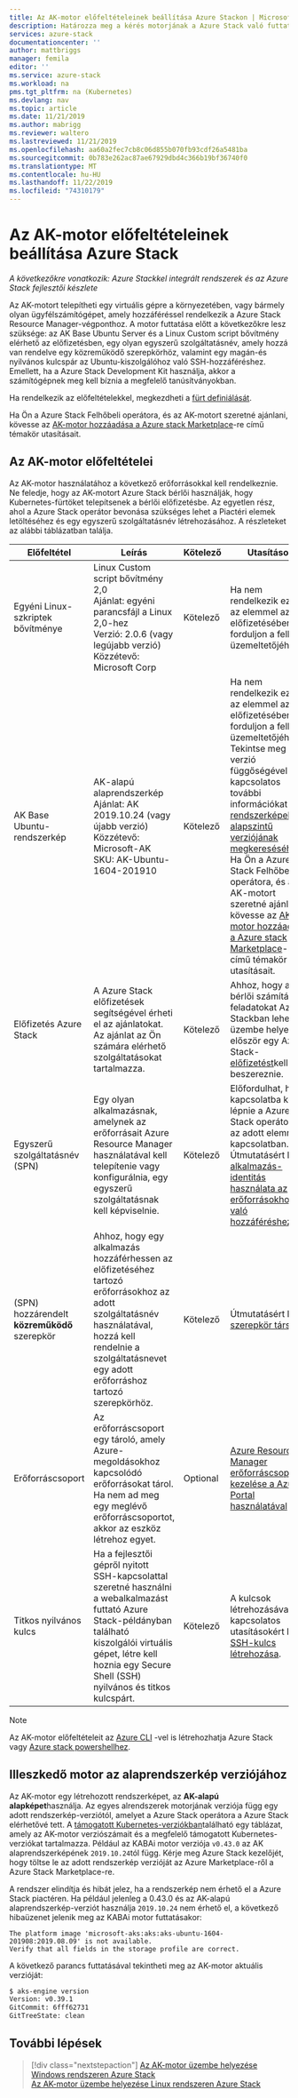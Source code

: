 ```yaml
---
title: Az AK-motor előfeltételeinek beállítása Azure Stackon | Microsoft Docs
description: Határozza meg a kérés motorjának a Azure Stack való futtatásának követelményeit.
services: azure-stack
documentationcenter: ''
author: mattbriggs
manager: femila
editor: ''
ms.service: azure-stack
ms.workload: na
pms.tgt_pltfrm: na (Kubernetes)
ms.devlang: nav
ms.topic: article
ms.date: 11/21/2019
ms.author: mabrigg
ms.reviewer: waltero
ms.lastreviewed: 11/21/2019
ms.openlocfilehash: aa60a2fec7cb8c06d855b070fb93cdf26a5481ba
ms.sourcegitcommit: 0b783e262ac87ae67929dbd4c366b19bf36740f0
ms.translationtype: MT
ms.contentlocale: hu-HU
ms.lasthandoff: 11/22/2019
ms.locfileid: "74310179"
---
```

# <a name="set-up-the-prerequisites-for-the-aks-engine-on-azure-stack"></a>Az AK-motor előfeltételeinek beállítása Azure Stack

*A következőkre vonatkozik: Azure Stackkel integrált rendszerek és az Azure Stack fejlesztői készlete*

Az AK-motort telepítheti egy virtuális gépre a környezetében, vagy bármely olyan ügyfélszámítógépet, amely hozzáféréssel rendelkezik a Azure Stack Resource Manager-végponthoz. A motor futtatása előtt a következőkre lesz szüksége: az AK Base Ubuntu Server és a Linux Custom script bővítmény elérhető az előfizetésben, egy olyan egyszerű szolgáltatásnév, amely hozzá van rendelve egy közreműködő szerepkörhöz, valamint egy magán-és nyilvános kulcspár az Ubuntu-kiszolgálóhoz való SSH-hozzáféréshez. Emellett, ha a Azure Stack Development Kit használja, akkor a számítógépnek meg kell bíznia a megfelelő tanúsítványokban.

Ha rendelkezik az előfeltételekkel, megkezdheti a [fürt definiálását](azure-stack-kubernetes-aks-engine-deploy-cluster.md).

Ha Ön a Azure Stack Felhőbeli operátora, és az AK-motort szeretné ajánlani, kövesse az [AK-motor hozzáadása a Azure stack Marketplace](../operator/azure-stack-aks-engine.md)-re című témakör utasításait.

## <a name="prerequisites-for-the-aks-engine"></a>Az AK-motor előfeltételei

Az AK-motor használatához a következő erőforrásokkal kell rendelkeznie. Ne feledje, hogy az AK-motort Azure Stack bérlői használják, hogy Kubernetes-fürtöket telepítsenek a bérlői előfizetésbe. Az egyetlen rész, ahol a Azure Stack operátor bevonása szükséges lehet a Piactéri elemek letöltéséhez és egy egyszerű szolgáltatásnév létrehozásához. A részleteket az alábbi táblázatban találja.

| Előfeltétel | Leírás | Kötelező | Utasítások |
| --- | --- | --- | --- |
| Egyéni Linux-szkriptek bővítménye | Linux Custom script bővítmény 2,0<br>Ajánlat: egyéni parancsfájl a Linux 2,0-hez<br>Verzió: 2.0.6 (vagy legújabb verzió)<br>Közzétevő: Microsoft Corp | Kötelező | Ha nem rendelkezik ezzel az elemmel az előfizetésében, forduljon a felhő üzemeltetőjéhez. |
| AK Base Ubuntu-rendszerkép | AK-alapú alaprendszerkép<br>Ajánlat: AK<br> 2019.10.24 (vagy újabb verzió)<br>Közzétevő: Microsoft-AK<br>SKU: AK-Ubuntu-1604-201910 | Kötelező | Ha nem rendelkezik ezzel az elemmel az előfizetésében, forduljon a felhő üzemeltetőjéhez. Tekintse meg a verzió függőségével kapcsolatos további információkat a [rendszerképek alapszintű verziójának megkereséséhez](#matching-engine-to-base-image-version).<br> Ha Ön a Azure Stack Felhőbeli operátora, és az AK-motort szeretné ajánlani, kövesse az [AK-motor hozzáadása a Azure stack Marketplace](../operator/azure-stack-aks-engine.md)-re című témakör utasításait. |
| Előfizetés Azure Stack | A Azure Stack előfizetések segítségével érheti el az ajánlatokat. Az ajánlat az Ön számára elérhető szolgáltatásokat tartalmazza. | Kötelező | Ahhoz, hogy a bérlői számítási feladatokat Azure Stackban lehessen üzembe helyezni, először egy Azure Stack- [előfizetést](https://docs.microsoft.com/azure-stack/user/azure-stack-subscribe-services)kell beszereznie. |
| Egyszerű szolgáltatásnév (SPN) |  Egy olyan alkalmazásnak, amelynek az erőforrásait Azure Resource Manager használatával kell telepítenie vagy konfigurálnia, egy egyszerű szolgáltatásnak kell képviselnie. | Kötelező | Előfordulhat, hogy kapcsolatba kell lépnie a Azure Stack operátorral az adott elemmel kapcsolatban.  Útmutatásért lásd: [alkalmazás-identitás használata az erőforrásokhoz való hozzáféréshez](https://docs.microsoft.com/azure-stack/operator/azure-stack-create-service-principals) |
| (SPN) hozzárendelt **közreműködő** szerepkör | Ahhoz, hogy egy alkalmazás hozzáférhessen az előfizetéséhez tartozó erőforrásokhoz az adott szolgáltatásnév használatával, hozzá kell rendelnie a szolgáltatásnevet egy adott erőforráshoz tartozó szerepkörhöz. | Kötelező | Útmutatásért lásd: [szerepkör társítása](https://docs.microsoft.com/azure-stack/operator/azure-stack-create-service-principals#assign-a-role) |
| Erőforráscsoport | Az erőforráscsoport egy tároló, amely Azure-megoldásokhoz kapcsolódó erőforrásokat tárol. Ha nem ad meg egy meglévő erőforráscsoportot, akkor az eszköz létrehoz egyet. | Optional | [Azure Resource Manager erőforráscsoportok kezelése a Azure Portal használatával](https://docs.microsoft.com/azure/azure-resource-manager/manage-resource-groups-portal) |
| Titkos nyilvános kulcs | Ha a fejlesztői gépről nyitott SSH-kapcsolattal szeretné használni a webalkalmazást futtató Azure Stack-példányban található kiszolgálói virtuális gépet, létre kell hoznia egy Secure Shell (SSH) nyilvános és titkos kulcspárt. | Kötelező | A kulcsok létrehozásával kapcsolatos utasításokért lásd: [SSH-kulcs létrehozása](https://docs.microsoft.com/azure-stack/user/azure-stack-dev-start-howto-ssh-public-key).|

> [!Note]  
> Az AK-motor előfeltételeit az [Azure CLI](https://docs.microsoft.com/azure-stack/user/azure-stack-version-profiles-azurecli2) -vel is létrehozhatja Azure Stack vagy [Azure stack powershellhez](https://docs.microsoft.com/azure-stack/operator/azure-stack-powershell-install).

## <a name="matching-engine-to-base-image-version"></a>Illeszkedő motor az alaprendszerkép verziójához

Az AK-motor egy létrehozott rendszerképet, az **AK-alapú alapképet**használja. Az egyes alrendszerek motorjának verziója függ egy adott rendszerkép-verziótól, amelyet a Azure Stack operátora a Azure Stack elérhetővé tett. A [támogatott Kubernetes-verziókban](https://github.com/Azure/aks-engine/blob/master/docs/topics/azure-stack.md#supported-kubernetes-versions)található egy táblázat, amely az AK-motor verziószámait és a megfelelő támogatott Kubernetes-verziókat tartalmazza. Például az KABAi motor verziója `v0.43.0` az AK alaprendszerképének `2019.10.24`tól függ. Kérje meg Azure Stack kezelőjét, hogy töltse le az adott rendszerkép verzióját az Azure Marketplace-ről a Azure Stack Marketplace-re.

A rendszer elindítja és hibát jelez, ha a rendszerkép nem érhető el a Azure Stack piactéren. Ha például jelenleg a 0.43.0 és az AK-alapú alaprendszerkép-verziót használja `2019.10.24` nem érhető el, a következő hibaüzenet jelenik meg az KABAi motor futtatásakor: 

```Text  
The platform image 'microsoft-aks:aks:aks-ubuntu-1604-201908:2019.08.09' is not available. 
Verify that all fields in the storage profile are correct.
```

A következő parancs futtatásával tekintheti meg az AK-motor aktuális verzióját:

```bash  
$ aks-engine version
Version: v0.39.1
GitCommit: 6fff62731
GitTreeState: clean
```

## <a name="next-steps"></a>További lépések

> [!div class="nextstepaction"]
> [Az AK-motor üzembe helyezése Windows rendszeren Azure Stack](azure-stack-kubernetes-aks-engine-deploy-windows.md)  
> [Az AK-motor üzembe helyezése Linux rendszeren Azure Stack](azure-stack-kubernetes-aks-engine-deploy-linux.md)